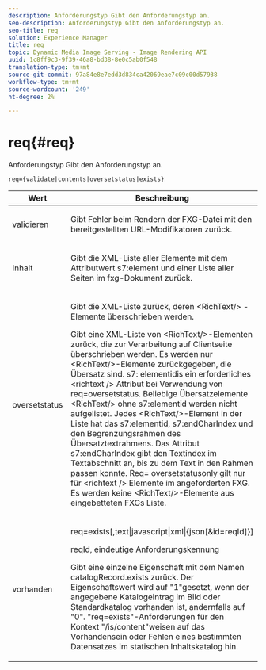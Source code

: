 ```yaml
---
description: Anforderungstyp Gibt den Anforderungstyp an.
seo-description: Anforderungstyp Gibt den Anforderungstyp an.
seo-title: req
solution: Experience Manager
title: req
topic: Dynamic Media Image Serving - Image Rendering API
uuid: 1c8ff9c3-9f39-46a8-bd38-8e0c5ab0f548
translation-type: tm+mt
source-git-commit: 97a84e8e7edd3d834ca42069eae7c09c00d57938
workflow-type: tm+mt
source-wordcount: '249'
ht-degree: 2%

---
```



# req{#req}

Anforderungstyp Gibt den Anforderungstyp an.

`req={validate|contents|oversetstatus|exists}`

<table id="table_F39239E5244746DB9F253BB0D5E85D54"> 
 <thead> 
  <tr> 
   <th colname="col1" class="entry"> Wert </th> 
   <th colname="col2" class="entry"> Beschreibung </th> 
  </tr> 
 </thead>
 <tbody> 
  <tr> 
   <td colname="col1"> <p> <span class="codeph"> validieren</span> </p> </td> 
   <td colname="col2"> <p> Gibt Fehler beim Rendern der FXG-Datei mit den bereitgestellten URL-Modifikatoren zurück. </p> </td> 
  </tr> 
  <tr> 
   <td colname="col1"> <p> <span class="codeph"> Inhalt</span> </p> </td> 
   <td colname="col2"> <p> Gibt die XML-Liste aller Elemente mit dem Attributwert <span class="codeph"> s7:element</span> und einer Liste aller Seiten im fxg-Dokument zurück. </p> </td> 
  </tr> 
  <tr> 
   <td colname="col1"> <p> <span class="codeph"> oversetstatus</span> </p> </td> 
   <td colname="col2"> <p>Gibt die XML-Liste zurück, deren <span class="codeph"> &lt;RichText/&gt;</span> -Elemente überschrieben werden. </p> <p>Gibt eine XML-Liste von <span class="+ topic/ph pr-d/codeph codeph"> &lt;RichText/&gt;</span>-Elementen zurück, die zur Verarbeitung auf Clientseite überschrieben werden. Es werden nur <span class="+ topic/ph pr-d/codeph codeph"> &lt;RichText/&gt;</span>-Elemente zurückgegeben, die Übersatz sind. <span class="+ topic/ph pr-d/codeph codeph"> s7:</span> elementidis ein erforderliches  <span class="+ topic/ph pr-d/codeph codeph"> &lt;richtext /&gt;</span> Attribut bei Verwendung von  <span class="+ topic/ph pr-d/codeph codeph"> req=oversetstatus</span>. Beliebige Übersatzelemente <span class="+ topic/ph pr-d/codeph codeph"> &lt;RichText/&gt;</span> ohne <span class="+ topic/ph pr-d/codeph codeph"> s7:elementid</span> werden nicht aufgelistet. Jedes <span class="+ topic/ph pr-d/codeph codeph"> &lt;RichText/&gt;</span>-Element in der Liste hat das <span class="+ topic/ph pr-d/codeph codeph"> s7:elementid</span>, <span class="+ topic/ph pr-d/codeph codeph"> s7:endCharIndex</span> und den Begrenzungsrahmen des Übersatztextrahmens. Das Attribut <span class="+ topic/ph pr-d/codeph codeph"> s7:endCharIndex</span> gibt den Textindex im Textabschnitt an, bis zu dem Text in den Rahmen passen konnte. <span class="+ topic/ph pr-d/codeph codeph"> Req=</span> oversetstatusonly gilt nur für  <span class="+ topic/ph pr-d/codeph codeph"> &lt;richtext /&gt;</span> Elemente im angeforderten FXG. Es werden keine <span class="+ topic/ph pr-d/codeph codeph"> &lt;RichText/&gt;</span>-Elemente aus eingebetteten FXGs Liste. </p> </td> 
  </tr> 
  <tr> 
   <td colname="col1"> <p> <span class="codeph"> vorhanden</span> </p> </td> 
   <td colname="col2"> <p> <span class="codeph"> req=exists[,text|javascript|xml|{json[&amp;id=reqId]}]</span> </p> <p>reqId, eindeutige Anforderungskennung </p> <p>Gibt eine einzelne Eigenschaft mit dem Namen catalogRecord.exists zurück. Der Eigenschaftswert wird auf "1"gesetzt, wenn der angegebene Katalogeintrag im Bild oder Standardkatalog vorhanden ist, andernfalls auf "0". "req=exists"-Anforderungen für den Kontext "/is/content"weisen auf das Vorhandensein oder Fehlen eines bestimmten Datensatzes im statischen Inhaltskatalog hin. </p> </td> 
  </tr> 
 </tbody> 
</table>

